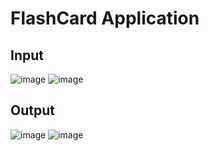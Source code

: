# FlashCard Application

## Input
![image](https://github.com/user-attachments/assets/3a9ca6c3-f72f-4fd6-8f9f-154e40a705b7)
![image](https://github.com/user-attachments/assets/193488ec-8e65-41b4-a395-d7fa49a19cc8)

## Output
![image](https://github.com/user-attachments/assets/5e284bc7-4d76-4209-a59f-2807679b5e24)
![image](https://github.com/user-attachments/assets/6786257a-7e06-4108-aa36-f53009b4d328)
